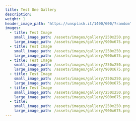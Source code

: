 ```yaml
---
title: Test One Gallery
description: 
weight: 1
header_image_path: 'https://unsplash.it/1400/600/?random' 
images:
  - title: Test Image
    small_image_path: /assets/images/gallery/250x250.png
    large_image_path: /assets/images/gallery/900x675.png
  - title: Test Image
    small_image_path: /assets/images/gallery/250x250.png
    large_image_path: /assets/images/gallery/900x675.png
  - title: Test Image
    small_image_path: /assets/images/gallery/250x250.png
    large_image_path: /assets/images/gallery/900x675.png
  - title: Test Image
    small_image_path: /assets/images/gallery/250x250.png
    large_image_path: /assets/images/gallery/900x675.png
  - title: Test Image
    small_image_path: /assets/images/gallery/250x250.png
    large_image_path: /assets/images/gallery/900x675.png
  - title:
    small_image_path: /assets/images/gallery/250x250.png
    large_image_path: /assets/images/gallery/900x675.png
---
```

